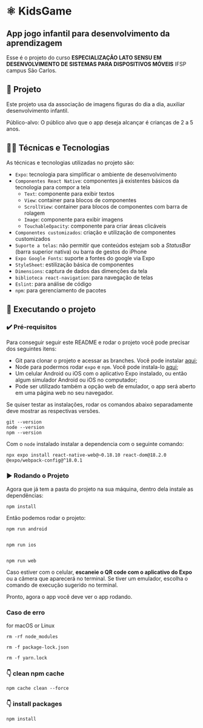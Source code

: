 # ⚛️ KidsGame

## App jogo infantil para desenvolvimento da aprendizagem

Esse é o projeto do curso **ESPECIALIZAÇÃO LATO SENSU EM DESENVOLVIMENTO DE SISTEMAS PARA DISPOSITIVOS MÓVEIS** IFSP campus São Carlos.

## 📱 Projeto

Este projeto usa da associação de imagens figuras do dia a dia, auxiliar desenvolvimento infantil.

Público-alvo: O público alvo que o app deseja alcançar é crianças de 2 a 5 anos.

## 🧑‍💻 Técnicas e Tecnologias

As técnicas e tecnologias utilizadas no projeto são:

- `Expo`: tecnologia para simplificar o ambiente de desenvolvimento
- `Componentes React Native`: componentes já existentes básicos da tecnologia para compor a tela
  - `Text`: componente para exibir textos
  - `View`: container para blocos de componentes
  - `ScrollView`: container para blocos de componentes com barra de rolagem
  - `Image`: componente para exibir imagens
  - `TouchableOpacity`: componente para criar áreas clicáveis
- `Componentes customizados`: criação e utilização de componentes customizados
- `Suporte a telas`: não permitir que conteúdos estejam sob a _StatusBar_ (barra superior nativa) ou barra de gestos do iPhone
- `Expo Google Fonts`: suporte a fontes do google via Expo
- `StyleSheet`: estilização básica de componentes
- `Dimensions`: captura de dados das dimenções da tela
- `biblioteca react-navigation`: para navegação de telas
- `Eslint`: para análise de código
- `npm`: para gerenciamento de pacotes

## 📲 Executando o projeto

### ✔️ Pré-requisitos

Para conseguir seguir este README e rodar o projeto você pode precisar dos seguintes itens:

- Git para clonar o projeto e acessar as branches. Você pode instalar [aqui](https://git-scm.com/downloads);
- Node para podermos rodar `expo` e `npm`. Você pode instala-lo [aqui](https://nodejs.org/en/);
- Um celular Android ou iOS com o aplicativo Expo instalado, ou então algum simulador Android ou iOS no computador;
- Pode ser utilizado também a opção web de emulador, o app será aberto em uma página web no seu navegador.

Se quiser testar as instalações, rodar os comandos abaixo separadamente deve mostrar as respectivas versões.

```
git --version
node --version
npm --version
```

Com o `node` instalado instalar a dependencia com o seguinte comando:

```
npx expo install react-native-web@~0.18.10 react-dom@18.2.0
@expo/webpack-config@^18.0.1
```

### ▶️ Rodando o Projeto

Agora que já tem a pasta do projeto na sua máquina, dentro dela instale as dependências:

```
npm install
```

Então podemos rodar o projeto:

```
npm run android


npm run ios


npm run web
```

Caso estiver com o celular, **escaneie o QR code com o aplicativo do Expo** ou a câmera que aparecerá no terminal.
Se tiver um emulador, escolha o comando de execução sugerido no terminal.

Pronto, agora o app você deve ver o app rodando.

### Caso de erro

for macOS or Linux

```
rm -rf node_modules

rm -f package-lock.json

rm -f yarn.lock

```

### 👇️ clean npm cache

```
npm cache clean --force
```

### 👇️ install packages

```
npm install

```
